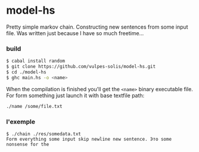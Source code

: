 # model-hs
Pretty simple markov chain. Constructing new sentences from some input file. Was written just because I have so much freetime...

### build
```bash
$ cabal install random
$ git clone https://github.com/vulpes-solis/model-hs.git
$ cd ./model-hs
$ ghc main.hs -o <name>
```
When the compilation is finished you'll get the `<name>` binary executable file. For form something just launch it with base textfile path:
```bash 
./name /some/file.txt
```

### l'exemple
```
$ ./chain ./res/somedata.txt
Form everything some input skip newline new sentence. Это some nonsense for the
```
